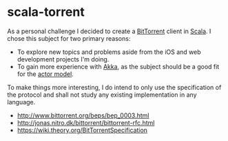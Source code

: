 scala-torrent
=============

As a personal challenge I decided to create a [BitTorrent](http://www.bittorrent.com) client in [Scala](http://www.scala-lang.org). I chose this subject for two primary reasons:

* To explore new topics and problems aside from the iOS and web development projects I'm doing.
* To gain more experience with [Akka](http://akka.io), as the subject should be a good fit for the [actor model](http://en.wikipedia.org/wiki/Actor_model).

To make things more interesting, I do intend to only use the specification of the protocol and shall not study any existing implementation in any language.

* http://www.bittorrent.org/beps/bep_0003.html
* http://jonas.nitro.dk/bittorrent/bittorrent-rfc.html
* https://wiki.theory.org/BitTorrentSpecification